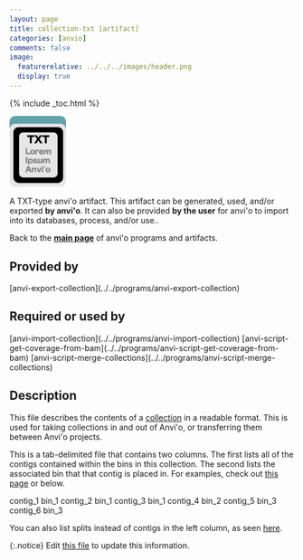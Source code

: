 ```yaml
---
layout: page
title: collection-txt [artifact]
categories: [anvio]
comments: false
image:
  featurerelative: ../../../images/header.png
  display: true
---
```



{% include _toc.html %}


<img src="../../images/icons/TXT.png" alt="TXT" style="width:100px; border:none" />

A TXT-type anvi'o artifact. This artifact can be generated, used, and/or exported **by anvi'o**. It can also be provided **by the user** for anvi'o to import into its databases, process, and/or use..

Back to the **[main page](../../)** of anvi'o programs and artifacts.

## Provided by


<p style="text-align: left" markdown="1"><span class="artifact-p">[anvi-export-collection](../../programs/anvi-export-collection)</span></p>


## Required or used by

<p style="text-align: left" markdown="1"><span class="artifact-r">[anvi-import-collection](../../programs/anvi-import-collection)</span> <span class="artifact-r">[anvi-script-get-coverage-from-bam](../../programs/anvi-script-get-coverage-from-bam)</span> <span class="artifact-r">[anvi-script-merge-collections](../../programs/anvi-script-merge-collections)</span></p>

## Description

This file describes the contents of a <span class="artifact-n">[collection](/software/anvio/help/artifacts/collection)</span> in a readable format. This is used for taking collections in and out of Anvi'o, or transferring them between Anvi'o projects. 

This is a tab-delimited file that contains two columns. The first lists all of the contigs contained within the bins in this collection. The second lists the associated bin that that contig is placed in. For examples, check out [this page](https://github.com/merenlab/anvio/blob/master/anvio/tests/sandbox/example_files_for_external_binning_results/external_binning_of_contigs.txt) or below.

<div class="codeblock" markdown="1">
contig_1    bin_1
contig_2    bin_1
contig_3    bin_1
contig_4    bin_2
contig_5    bin_3
contig_6    bin_3
</div>

You can also list splits instead of contigs in the left column, as seen [here](https://github.com/merenlab/anvio/blob/master/anvio/tests/sandbox/example_files_for_external_binning_results/external_binning_of_splits.txt).


{:.notice}
Edit [this file](https://github.com/merenlab/anvio/tree/master/anvio/docs/artifacts/collection-txt.md) to update this information.

